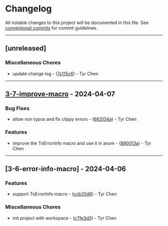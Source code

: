 # Changelog

All notable changes to this project will be documented in this file. See [conventional commits](https://www.conventionalcommits.org/) for commit guidelines.

---
## [unreleased]

### Miscellaneous Chores

- update change log - ([7c115c6](https://github.com/tyr-rust-bootcamp/03_error_info/commit/7c115c6c4f22ed085867623bc3505e2789e95d77)) - Tyr Chen

---
## [3-7-improve-macro](https://github.com/tyr-rust-bootcamp/03_error_info/compare/v3-6-error-info-macro..v3-7-improve-macro) - 2024-04-07

### Bug Fixes

- allow non typos and fix clippy errors - ([683134a](https://github.com/tyr-rust-bootcamp/03_error_info/commit/683134a9567f0bc03465c5e5ddd459793b0f4910)) - Tyr Chen

### Features

- improve the ToErrorInfo macro and use it in axum - ([880013a](https://github.com/tyr-rust-bootcamp/03_error_info/commit/880013ac0dd8a423a8610a62bd89ac2046fce2e3)) - Tyr Chen

---
## [3-6-error-info-macro] - 2024-04-06

### Features

- support ToErrorInfo macro - ([ccb20d6](https://github.com/tyr-rust-bootcamp/03_error_info/commit/ccb20d6a34ac4ad0b81c7729a402b9e9d8a5e4dc)) - Tyr Chen

### Miscellaneous Chores

- init project with workspace - ([c7fe3d0](https://github.com/tyr-rust-bootcamp/03_error_info/commit/c7fe3d07a4a4be79180f2b81fb05a210cf7cbf97)) - Tyr Chen

<!-- generated by git-cliff -->
